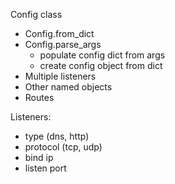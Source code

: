 Config class
 - Config.from_dict
 - Config.parse_args
   - populate config dict from args
   - create config object from dict
 - Multiple listeners
 - Other named objects
 - Routes

Listeners:
 - type (dns, http)
 - protocol (tcp, udp)
 - bind ip
 - listen port

